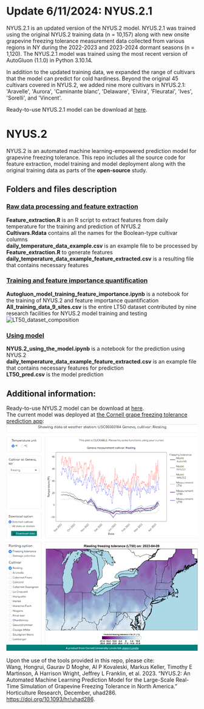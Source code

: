 # Update 6/11/2024: NYUS.2.1
NYUS.2.1 is an updated version of the NYUS.2 model. NYUS.2.1 was trained using the original NYUS.2 training data (n = 10,157) along with new onsite grapevine freezing tolerance measurement data collected from various regions in NY during the 2022-2023 and 2023-2024 dormant seasons (n = 1,120). The NYUS.2.1 model was trained using the most recent version of AutoGluon (1.1.0) in Python 3.10.14. <br>

In addition to the updated training data, we expanded the range of cultivars that the model can predict for cold hardiness. Beyond the original 45 cultivars covered in NYUS.2, we added nine more cultivars in NYUS.2.1: 'Aravelle', 'Aurora', 'Caminante blanc', 'Delaware', 'Elvira', 'Fleuratai', 'Ives', 'Sorelli', and 'Vincent'. <br>

Ready-to-use NYUS.2.1 model can be download at [here](https://drive.google.com/drive/folders/1oIgga1KxZo7nBmAODzAdJVYyp6-Y2fYx?usp=drive_link). <br>

# NYUS.2
NYUS.2 is an automated machine learning-empowered prediction model for grapevine freezing tolerance. This repo includes all the source code for feature extraction, model training and model deployment along with the original training data as parts of the __open-source__ study.

## Folders and files description
### [Raw data processing and feature extraction](https://github.com/imbaterry11/AutoLT50.1/tree/main/Raw%20data%20processing%20and%20feature%20extraction)
__Feature_extraction.R__ is an R script to extract features from daily temperature for the training and prediction of NYUS.2 <br>
__Cultivars.Rdata__ contains all the names for the Boolean-type cultivar columns <br>
__daily_temperature_data_example.csv__ is an example file to be processed by __Feature_extraction.R__ to generate features <br>
__daily_temperature_data_example_feature_extracted.csv__ is a resulting file that contains necessary features <br>
### [Training and feature importance quantification](https://github.com/imbaterry11/AutoLT50.1/tree/main/Training%20and%20feature%20importance%20quantification)
__Autogluon_model_training_feature_importance.ipynb__ is a notebook for the training of NYUS.2 and feature importance quantification <br>
__All_training_data_9_sites.csv__ is the entire LT50 dataset contributed by nine research facilities for NYUS.2 model training and testing <br>
![LT50_dataset_composition](images/data_collection_summary.png)

### [Using model](https://github.com/imbaterry11/AutoLT50.1/tree/main/Using%20model) 
__NYUS.2_using_the_model.ipynb__ is a notebook for the prediction using NYUS.2 <br>
__daily_temperature_data_example_feature_extracted.csv__ is an example file that contains necessary features for prediction <br>
__LT50_pred.csv__ is the model prediction <br>
## Additional information:
Ready-to-use NYUS.2 model can be download at [here](https://drive.google.com/drive/folders/1ZUXO9TCKzXt9-r7k1gZ5Oj0VDRyFb12N?usp=sharing). <br>
The current model was deployed at [the Cornell grape freezing tolerance prediction app](https://grapecoldhardiness.shinyapps.io/grape_freezing_tolerance/): <br>
![Shiny_app_current_UI](images/current_app_screenshot.png)

Upon the use of the tools provided in this repo, please cite: <br>
Wang, Hongrui, Gaurav D Moghe, Al P Kovaleski, Markus Keller, Timothy E Martinson, A Harrison Wright, Jeffrey L Franklin, et al. 2023. “NYUS.2: An Automated Machine Learning Prediction Model for the Large-Scale Real-Time Simulation of Grapevine Freezing Tolerance in North America.” Horticulture Research, December, uhad286. https://doi.org/10.1093/hr/uhad286.


